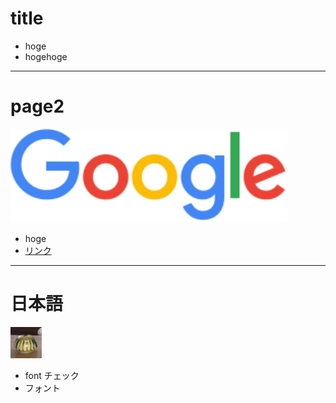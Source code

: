# title

- hoge
- hogehoge

---

# page2

<img src="./img/logo.png" height="150" style="background:none; border:none; box-shadow:none;">
<br>

- hoge
- [リンク](https://www.google.com/?hl=ja)

---

# 日本語

<img src="./img/mino.jpg" height="50" style="background:none; border:none; box-shadow:none;">
<br>

- font チェック
- フォント
